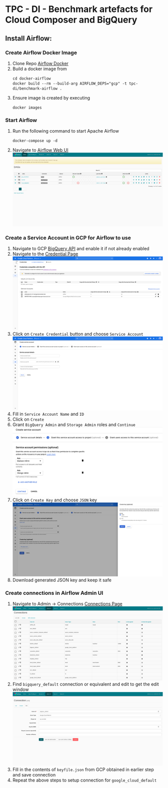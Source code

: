 # TPC - DI - Benchmark artefacts for Cloud Composer and BigQuery

## Install Airflow:

### Create Airflow Docker Image
1. Clone Repo [Airflow Docker](https://github.com/puckel/docker-airflow)
2. Build a docker image from
    ```shell script
    cd docker-airflow
    docker build --rm --build-arg AIRFLOW_DEPS="gcp" -t tpc-di/benchmark-airflow .
    ```
3. Ensure image is created by executing
    ```shell script
    docker images
    ```

### Start Airflow
1. Run the following command to start Apache Airflow
    ```shell script
    docker-compose up -d
    ```
2. Navigate to [Airflow Web UI](http://localhost:8080/)
![Airflow Home Page](resources/AirflowHomePage.png)

### Create a Service Account in GCP for Airflow to use
1. Navigate to GCP [BigQuery API](https://console.cloud.google.com/apis/api/bigquery-json.googleapis.com/overview) and enable it if not already enabled
2. Navigate to the [Credential Page](https://console.cloud.google.com/apis/api/bigquery-json.googleapis.com/credentials)
![GCP Credential Page](resources/GCPCredentialPage.png)
3. Click on `Create Credential` button and choose `Service Account`
![GCP Credential Create](resources/GCPCredentialCreatePage.png)
4. Fill in `Service Account Name` and `ID`
5. Click on `Create`
6. Grant `BigQuery Admin` and `Storage Admin` roles and `Continue`
![GCP Assign Roles](resources/GCPCredentialSelectRole.png)
7. Click on `Create Key` and choose `JSON` key
![GCP Create Key](resources/GCPCredentialCreateJson.png)
8. Download generated JSON key and keep it safe

### Create connections in Airflow Admin UI
1. Navigate to Admin -> Connections [Connections Page](http://localhost:8080/admin/connection/)
![Airflow Connections Page](resources/AirflowConnectionsPage.png)
2. Find `bigquery_default` connection or equivalent and edit to get the edit window
![BigQuery Connection Edit Page](resources/AirflowBigQueryEdit.png)
3. Fill in the contents of `keyfile.json` from GCP obtained in earlier step and save connection
4. Repeat the above steps to setup connection for `google_cloud_default`
